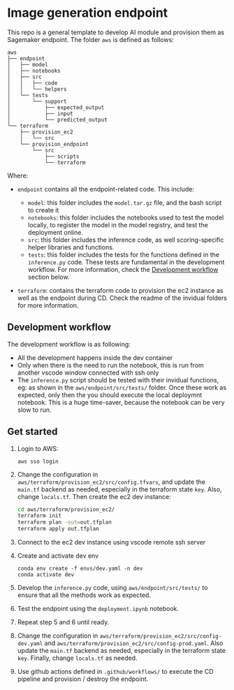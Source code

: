 # Image generation endpoint

This repo is a general template to develop AI module and provision them as Sagemaker
endpoint. The folder `aws` is defined as follows:

```
aws
├── endpoint
│   ├── model
│   ├── notebooks
│   ├── src
│   │   ├── code
│   │   └── helpers
│   └── tests
│       └── support
│           ├── expected_output
│           ├── input
│           └── predicted_output
└── terraform
    ├── provision_ec2
    │   └── src
    └── provision_endpoint
        └── src
            ├── scripts
            └── terraform
```

Where:

- `endpoint` contains all the endpoint-related code. This include:

  - `model`: this folder includes the `model.tar.gz` file, and the bash script to
    create it
  - `notebooks`: this folder includes the notebooks used to test the model locally, to
    register the model in the model registry, and test the deployment online.
  - `src`: this folder includes the inference code, as well scoring-specific helper
    libraries and functions.
  - `tests`: this folder includes the tests for the functions defined in
    the `inference.py` code. These tests are fundamental in the development workflow.
    For more information, check the [Development workflow](#development-workflow)
    section below.

- `terraform`: contains the terraform code to provision the ec2 instance as well as the
  endpoint during CD. Check the readme of the invidual folders for more information.

## Development workflow

The development workflow is as following:

- All the development happens inside the dev container
- Only when there is the need to run the notebook, this is run from another vscode
  window connected with ssh only
- The `inference.py` script should be tested with their invidual functions, eg: as shown
  in the `aws/endpoint/src/tests/` folder. Once these work as expected, only then the you
  should execute the local deploymnt notebook. This is a huge time-saver, because the
  notebook can be very slow to run.

## Get started

1.  Login to AWS:

    ```
    aws sso login
    ```

2.  Change the configuration in `aws/terraform/provision_ec2/src/config.tfvars`, and
    update the `main.tf` backend as needed, especially in the terraform state `key`.
    Also, change `locals.tf`. Then create the ec2 dev instance:

    ```bash
    cd aws/terraform/provision_ec2/
    terraform init
    terraform plan -out=out.tfplan
    terraform apply out.tfplan
    ```

3.  Connect to the ec2 dev instance using vscode remote ssh server

4.  Create and activate dev env

    ```
    conda env create -f envs/dev.yaml -n dev
    conda activate dev
    ```

5.  Develop the `inference.py` code, using `aws/endpoint/src/tests/` to ensure that
    all the methods work as expected.

6.  Test the endpoint using the `deployment.ipynb` notebook.

7.  Repeat step 5 and 6 until ready.

8.  Change the configuration in `aws/terraform/provision_ec2/src/config-dev.yaml` and
    `aws/terraform/provision_ec2/src/config-prod.yaml`. Also update the `main.tf`
    backend as needed, especially in the terraform state `key`. Finally, change
    `locals.tf` as needed.

9.  Use github actions defined in `.github/workflows/` to execute the CD pipeline and
    provision / destroy the endpoint.
